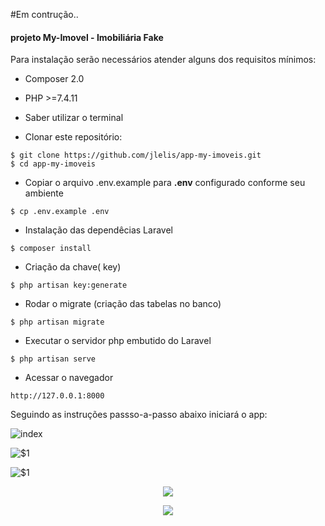#Em contrução..
#### projeto My-Imovel - Imobiliária Fake

Para instalação serão necessários atender alguns dos requisitos mínimos:
* Composer 2.0
* PHP >=7.4.11
* Saber utilizar o terminal

* Clonar este repositório:
~~~shell
$ git clone https://github.com/jlelis/app-my-imoveis.git
$ cd app-my-imoveis
~~~~
* Copiar o arquivo .env.example para __.env__  configurado conforme seu ambiente
~~~shell
$ cp .env.example .env
~~~ 
* Instalação das dependêcias Laravel
~~~shell
$ composer install
~~~ 
* Criação da chave( key)
~~~shell
$ php artisan key:generate
~~~ 
* Rodar o migrate (criação das tabelas no banco)
~~~shell
$ php artisan migrate
~~~ 
* Executar o servidor php embutido do Laravel
~~~shell
$ php artisan serve
~~~
* Acessar o navegador
~~~shell
http://127.0.0.1:8000
~~~

Seguindo as instruções passso-a-passo abaixo iniciará o app:

![index](https://i.imgur.com/HpZxkpb.jpg)

![$1](https://i.imgur.com/iuddvJH.jpg)

![$1](https://i.imgur.com/h5AaZLf.jpg)

<p align="center">
<img src="https://i.imgur.com/TRWhDpV.jpg">
</p>

<p align="center">
<img src="https://i.imgur.com/FMpsn9z.jpg">
</p>
